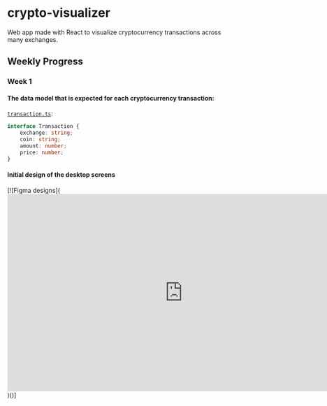 
# crypto-visualizer

Web app made with React to visualize cryptocurrency transactions across many exchanges.

## Weekly Progress

### Week 1

#### The data model that is expected for each cryptocurrency transaction:

[`transaction.ts`](./transaction.ts):

```typescript
interface Transaction {
    exchange: string;
    coin: string;
    amount: number;
    price: number;
}
```

#### Initial design of the desktop screens

[![Figma designs](<iframe style="border: 1px solid rgba(0, 0, 0, 0.1);" width="800" height="450" src="https://www.figma.com/embed?embed_host=share&url=https%3A%2F%2Fwww.figma.com%2Ffile%2Finz7UtrzkbFjEoj34pa5i8%2FCrypto-Visualizer%3Fnode-id%3D0%253A1" allowfullscreen></iframe>)()]
